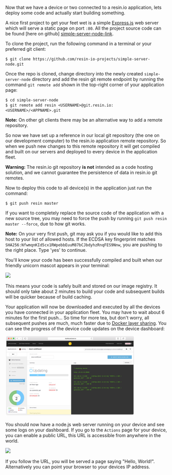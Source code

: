 <!-- deploying Code to devices -->

Now that we have a device or two connected to a resin.io application, lets deploy some code and actually start building something.

A nice first project to get your feet wet is a simple [Express.js][expressjs] web server which will serve a static page on port `:80`. All the project source code can be found [here on github] [simple-server-node-link].

To clone the project, run the following command in a terminal or your preferred git client:

```shell
$ git clone https://github.com/resin-io-projects/simple-server-node.git
```

Once the repo is cloned, change directory into the newly created `simple-server-node` directory and add the resin git remote endpoint by running the command `git remote add` shown in
the top-right corner of your application page:

```shell
$ cd simple-server-node
$ git remote add resin <USERNAME>@git.resin.io:<USERNAME>/<APPNAME>.git
```
__Note:__ On other git clients there may be an alternative way to add a remote repository.

So now we have set up a reference in our local git repository (the one on our development computer) to the resin.io application remote repository. So when we push new changes to this remote repository it will get compiled and built on our servers and deployed to every device in the application fleet.

__Warning:__ The resin.io git repository **is not** intended as a code hosting solution, and we cannot guarantee the persistence of data in resin.io git remotes.

Now to deploy this code to all device(s) in the application just run the command:
```shell
$ git push resin master
```

If you want to completely replace the source code of the application with a new source tree, you may need to force the push by running `git push resin master --force`, due to how git works.

__Note:__ On your very first push, git may ask you if you would like to add this host to your list of allowed hosts. If the ECDSA key fingerprint matches `SHA256:NfwmqnKId5cx1RWpebbEuuM87bCJbdyhzRnqFES9Nnw`, you are pushing to the right place. Type 'yes' to continue.

You'll know your code has been successfully compiled and built when our
friendly unicorn mascot appears in your terminal:

<img src="/img/common/pushing/success_unicorn_simple_nodejs.png" width="80%">

This means your code is safely built and stored on our image registry. It should only take about 2 minutes to build your code and subsequent builds will be quicker because of build caching.


Your application will now be downloaded and executed by all the devices you have connected in your application fleet. You may have to wait about 6 minutes for the first push... So time for more tea, but don't worry, all subsequent pushes are much, much faster due to [Docker layer sharing][dockerLayerDocs]. You can see the progress of the device code updates on the device dashboard:

<img src="/img/common/device/device_dashboard_during_update_generic.png" width="80%">

You should now have a node.js web server running on your device and see some logs on your dashboard. If you go to the `Actions` page for your device, you can enable a public URL, this URL is accessible from anywhere in the world.

<img src="/img/common/enable-public-URLs.png" width="60%">

If you follow the URL, you will be served a page saying "Hello, World!". Alternatively you can point your browser to your devices IP address.

[simple-server-node-link]:https://github.com/resin-io-projects/simple-server-node

[dockerLayerDocs]:https://docs.docker.com/engine/userguide/storagedriver/imagesandcontainers/
[expressjs]:http://expressjs.com/
